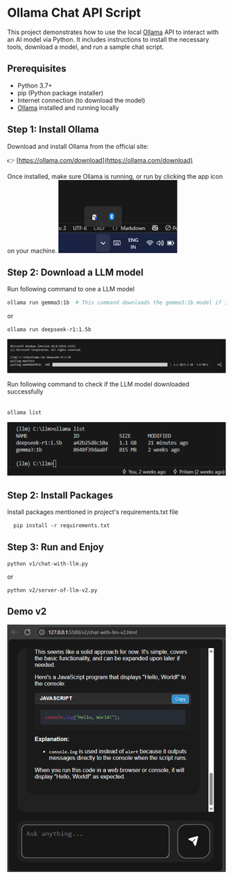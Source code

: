 # Ollama Chat API Script

This project demonstrates how to use the local [Ollama](https://ollama.com) API to interact with an AI model via Python. It includes instructions to install the necessary tools, download a model, and run a sample chat script.

## Prerequisites

- Python 3.7+
- pip (Python package installer)
- Internet connection (to download the model)
- [Ollama](https://ollama.com) installed and running locally

## Step 1: Install Ollama

Download and install Ollama from the official site:

👉 [https://ollama.com/download](https://ollama.com/download)

Once installed, make sure Ollama is running,
or run by  clicking the app icon on your machine.
<img src='./images/olama-running.png'>

## Step 2: Download a LLM model

Run following command to one a LLM model


```bash
ollama run gemma3:1b  # This command downloads the gemma3:1b model if it’s not already present.

```
or 

```bash
ollama run deepseek-r1:1.5b  

```
<img src='./images/download-and-run-deepseek.png'>

Run following command to check if the LLM model downloaded successfully
```bash

ollama list 

```

<img src='./images/check-llm.png'>

## Step 2: Install Packages
Install packages mentioned in project's requirements.txt file

```
  pip install -r requirements.txt
```
## Step 3: Run and Enjoy
```
python v1/chat-with-llm.py
```
or 
```
python v2/server-of-llm-v2.py

```

## Demo v2
<img src='./images/demo-v2.png'>
